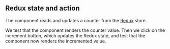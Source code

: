 ## Redux state and action

The component reads and updates a counter from the [Redux](https://redux.js.org/) store.

We test that the component renders the counter value. Then we click on the increment button, which updates the Redux state, and test that the component now renders the incremented value.
